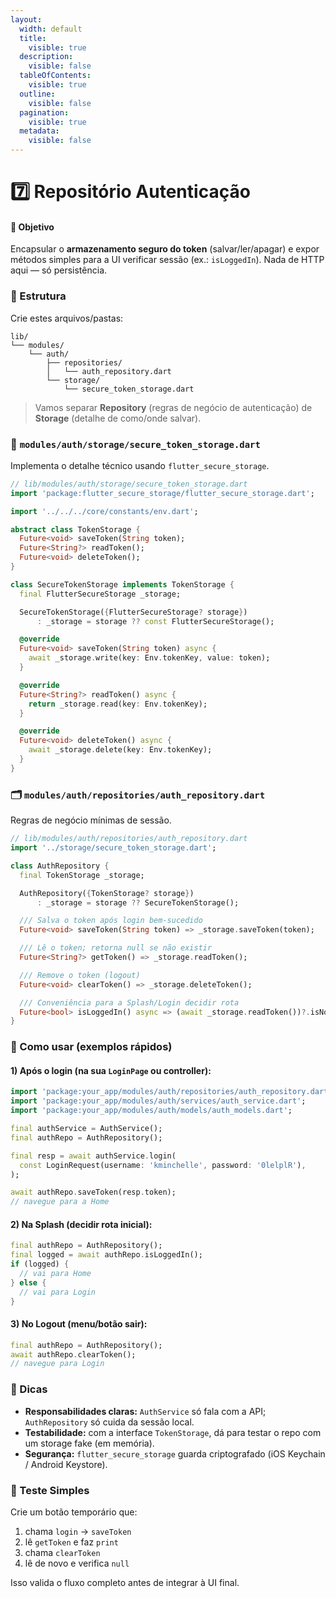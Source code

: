 ```yaml
---
layout:
  width: default
  title:
    visible: true
  description:
    visible: false
  tableOfContents:
    visible: true
  outline:
    visible: false
  pagination:
    visible: true
  metadata:
    visible: false
---
```


# 7️⃣ Repositório Autenticação

#### 🎯 Objetivo

Encapsular o **armazenamento seguro do token** (salvar/ler/apagar) e expor métodos simples para a UI verificar sessão (ex.: `isLoggedIn`). Nada de HTTP aqui — só persistência.

### 📁 Estrutura&#x20;

Crie estes arquivos/pastas:

```
lib/
└── modules/
    └── auth/
        ├── repositories/
        │   └── auth_repository.dart
        └── storage/
            └── secure_token_storage.dart
```

> Vamos separar **Repository** (regras de negócio de autenticação) de **Storage** (detalhe de como/onde salvar).

### 🧳 `modules/auth/storage/secure_token_storage.dart`

Implementa o detalhe técnico usando `flutter_secure_storage`.

```dart
// lib/modules/auth/storage/secure_token_storage.dart
import 'package:flutter_secure_storage/flutter_secure_storage.dart';

import '../../../core/constants/env.dart';

abstract class TokenStorage {
  Future<void> saveToken(String token);
  Future<String?> readToken();
  Future<void> deleteToken();
}

class SecureTokenStorage implements TokenStorage {
  final FlutterSecureStorage _storage;

  SecureTokenStorage({FlutterSecureStorage? storage})
      : _storage = storage ?? const FlutterSecureStorage();

  @override
  Future<void> saveToken(String token) async {
    await _storage.write(key: Env.tokenKey, value: token);
  }

  @override
  Future<String?> readToken() async {
    return _storage.read(key: Env.tokenKey);
  }

  @override
  Future<void> deleteToken() async {
    await _storage.delete(key: Env.tokenKey);
  }
}
```

### 🗂️ `modules/auth/repositories/auth_repository.dart`

Regras de negócio mínimas de sessão.

```dart
// lib/modules/auth/repositories/auth_repository.dart
import '../storage/secure_token_storage.dart';

class AuthRepository {
  final TokenStorage _storage;

  AuthRepository({TokenStorage? storage})
      : _storage = storage ?? SecureTokenStorage();

  /// Salva o token após login bem-sucedido
  Future<void> saveToken(String token) => _storage.saveToken(token);

  /// Lê o token; retorna null se não existir
  Future<String?> getToken() => _storage.readToken();

  /// Remove o token (logout)
  Future<void> clearToken() => _storage.deleteToken();

  /// Conveniência para a Splash/Login decidir rota
  Future<bool> isLoggedIn() async => (await _storage.readToken())?.isNotEmpty == true;
}
```

### 🔌 Como usar (exemplos rápidos)

#### 1) Após o login (na sua `LoginPage` ou controller):

```dart
import 'package:your_app/modules/auth/repositories/auth_repository.dart';
import 'package:your_app/modules/auth/services/auth_service.dart';
import 'package:your_app/modules/auth/models/auth_models.dart';

final authService = AuthService();
final authRepo = AuthRepository();

final resp = await authService.login(
  const LoginRequest(username: 'kminchelle', password: '0lelplR'),
);

await authRepo.saveToken(resp.token);
// navegue para a Home
```

#### 2) Na Splash (decidir rota inicial):

```dart
final authRepo = AuthRepository();
final logged = await authRepo.isLoggedIn();
if (logged) {
  // vai para Home
} else {
  // vai para Login
}
```

#### 3) No Logout (menu/botão sair):

```dart
final authRepo = AuthRepository();
await authRepo.clearToken();
// navegue para Login
```

### 🧠 Dicas&#x20;

* **Responsabilidades claras:** `AuthService` só fala com a API; `AuthRepository` só cuida da sessão local.
* **Testabilidade:** com a interface `TokenStorage`, dá para testar o repo com um storage fake (em memória).
* **Segurança:** `flutter_secure_storage` guarda criptografado (iOS Keychain / Android Keystore).

### 🧪 Teste Simples

Crie um botão temporário que:

1. chama `login` → `saveToken`
2. lê `getToken` e faz `print`
3. chama `clearToken`
4. lê de novo e verifica `null`

Isso valida o fluxo completo antes de integrar à UI final.
